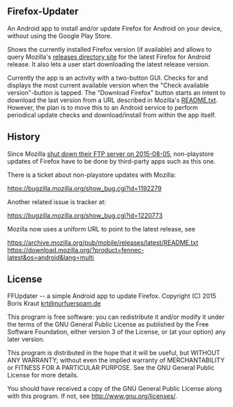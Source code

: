 ## Firefox-Updater

An Android app to install and/or update Firefox for Android on your device, without using the Google Play Store.

Shows the currently installed Firefox version (if available) and allows to query Mozilla's [releases directory site](https://archive.mozilla.org/pub/mobile/releases/) for the latest Firefox for Android release. It also lets a user start downloading the latest release version.

Currently the app is an activity with a two-button GUI. Checks for and displays the most current available version when
the "Check available version"-button is tapped. The "Download Firefox" button starts an intent to download the last version
from a URL described in Mozilla's [README.txt](https://archive.mozilla.org/pub/mobile/releases/latest/README.txt). However, the plan is to move this to an Android service to perform periodical update checks and download/install from within the app itself.

## History

Since Mozilla [shut down their FTP server on 2015-08-05](https://blog.mozilla.org/it/2015/07/27/product-delivery-migration-what-is-changing-when-its-changing-and-the-impacts/), non-playstore updates of Firefox have to be done by third-party apps such as this one.

There is a ticket about non-playstore updates with Mozilla:

https://bugzilla.mozilla.org/show_bug.cgi?id=1192279

Another related issue is tracker at:

https://bugzilla.mozilla.org/show_bug.cgi?id=1220773

Mozilla now uses a uniform URL to point to the latest release, see

https://archive.mozilla.org/pub/mobile/releases/latest/README.txt
https://download.mozilla.org/?product=fennec-latest&os=android&lang=multi

## License

FFUpdater -- a simple Android app to update Firefox.
Copyright (C) 2015 Boris Kraut <krt@nurfuerspam.de>

This program is free software: you can redistribute it and/or modify
it under the terms of the GNU General Public License as published by
the Free Software Foundation, either version 3 of the License, or
(at your option) any later version.

This program is distributed in the hope that it will be useful,
but WITHOUT ANY WARRANTY; without even the implied warranty of
MERCHANTABILITY or FITNESS FOR A PARTICULAR PURPOSE. See the
GNU General Public License for more details.

You should have received a copy of the GNU General Public License
along with this program. If not, see <http://www.gnu.org/licenses/>.
